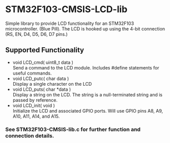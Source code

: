 # STM32F103-CMSIS-LCD-lib
Simple library to provide LCD functionality for an STM32F103 microcontroller. (Blue Pill). The LCD is hooked up using the 4-bit connection (RS, EN, D4, D5, D6, D7 pins.)

## Supported Functionality
+ void LCD_cmd( uint8_t data )<br>
Send a command to the LCD module. Includes #define statements for useful commands.
+ void LCD_putc( char data )<br>
Display a single character on the LCD
+ void LCD_puts( char *data )<br>
Display a string on the LCD. The string is a null-terminated string and is passed by reference.
+ void LCD_init( void )<br>
Initialize the LCD and associated GPIO ports. Will use GPIO pins A8, A9, A10, A11, A14, and A15.

### See STM32F103-CMSIS-lib.c for further function and connection details.